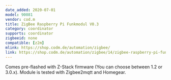 ```yaml
---
date_added: 2020-07-01
model: 90081
vendor: cod.m
title: ZigBee Raspberry Pi Funkmodul V0.3
category: coordinator
supports: coordinator
zigbeeid: none
compatible: [z2m]
mlink: https://shop.codm.de/automation/zigbee/
link: https://shop.codm.de/automation/zigbee/14/zigbee-raspberry-pi-funkmodul-v0.3?c=10
---
```


Comes pre-flashed with Z-Stack firmware (You can choose between 1.2 or 3.0.x). Module is tested with Zigbee2mqtt and Homegear.